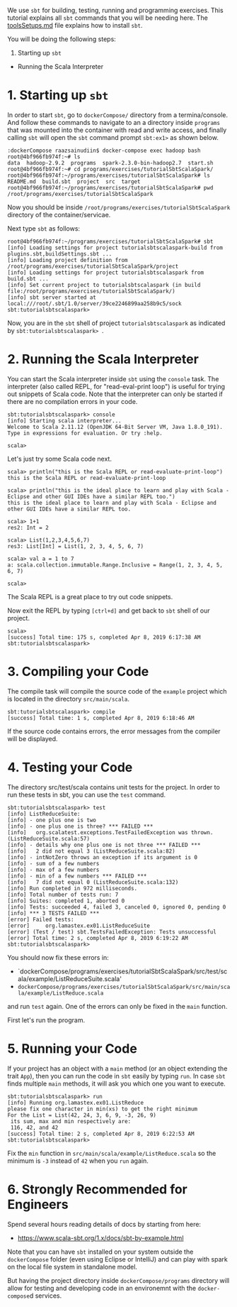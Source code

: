 We use `sbt` for building, testing, running and programming exercises. 
This tutorial explains all `sbt` commands that you will be needing here. 
The [toolsSetups.md](toolsSetups.md) file explains how to install `sbt`.

You will be doing the following steps:

1. Starting up `sbt`
* Running the Scala Interpreter


# 1. Starting up `sbt`
In order to start `sbt`, go to `dockerCompose/` directory from a termina/console. And follow these commands to navigate to an a directory inside `programs` that was mounted into the container with read and write access, and finally calling `sbt` will open the `sbt` command prompt `sbt:ex1>` as shown below.

```
:dockerCompose raazsainudiin$ docker-compose exec hadoop bash
root@4bf966fb974f:~# ls
data  hadoop-2.9.2  programs  spark-2.3.0-bin-hadoop2.7  start.sh
root@4bf966fb974f:~# cd programs/exercises/tutorialSbtScalaSpark/
root@4bf966fb974f:~/programs/exercises/tutorialSbtScalaSpark# ls
README.md  build.sbt  project  src  target
root@4bf966fb974f:~/programs/exercises/tutorialSbtScalaSpark# pwd
/root/programs/exercises/tutorialSbtScalaSpark
```

Now you should be inside `/root/programs/exercises/tutorialSbtScalaSpark` directory of the container/servicae.

Next type `sbt` as follows:

```
root@4bf966fb974f:~/programs/exercises/tutorialSbtScalaSpark# sbt
[info] Loading settings for project tutorialsbtscalaspark-build from plugins.sbt,buildSettings.sbt ...
[info] Loading project definition from /root/programs/exercises/tutorialSbtScalaSpark/project
[info] Loading settings for project tutorialsbtscalaspark from build.sbt ...
[info] Set current project to tutorialsbtscalaspark (in build file:/root/programs/exercises/tutorialSbtScalaSpark/)
[info] sbt server started at local:///root/.sbt/1.0/server/39ce2246899aa258b9c5/sock
sbt:tutorialsbtscalaspark> 
```

Now, you are in the `sbt` shell of project `tutorialsbtscalaspark` as indicated by `sbt:tutorialsbtscalaspark> `.

# 2. Running the Scala Interpreter

You can start the Scala interpreter inside `sbt` using the `console` task. 
The interpreter (also called REPL, for "read-eval-print loop") is useful for trying out snippets of Scala code. 
Note that the interpreter can only be started if there are no compilation errors in your code.

```
sbt:tutorialsbtscalaspark> console
[info] Starting scala interpreter...
Welcome to Scala 2.11.12 (OpenJDK 64-Bit Server VM, Java 1.8.0_191).
Type in expressions for evaluation. Or try :help.

scala> 

```

Let's just try some Scala code next.

```
scala> println("this is the Scala REPL or read-evaluate-print-loop")
this is the Scala REPL or read-evaluate-print-loop

scala> println("this is the ideal place to learn and play with Scala - Eclipse and other GUI IDEs have a similar REPL too.")
this is the ideal place to learn and play with Scala - Eclipse and other GUI IDEs have a similar REPL too.

scala> 1+1
res2: Int = 2

scala> List(1,2,3,4,5,6,7)
res3: List[Int] = List(1, 2, 3, 4, 5, 6, 7)

scala> val a = 1 to 7
a: scala.collection.immutable.Range.Inclusive = Range(1, 2, 3, 4, 5, 6, 7)

scala> 
```

The Scala REPL is a great place to try out code snippets.

Now exit the REPL by typing `[ctrl+d]` and get back to `sbt` shell of our project.

```
scala> 
[success] Total time: 175 s, completed Apr 8, 2019 6:17:38 AM
sbt:tutorialsbtscalaspark> 
```


# 3. Compiling your Code
The compile task will compile the source code of the `example` project which is located in the directory `src/main/scala`.

```
sbt:tutorialsbtscalaspark> compile
[success] Total time: 1 s, completed Apr 8, 2019 6:18:46 AM
```


If the source code contains errors, the error messages from the compiler will be displayed.

# 4. Testing your Code
The directory src/test/scala contains unit tests for the project. In order to run these tests in sbt, you can use the `test` command.

```
sbt:tutorialsbtscalaspark> test
[info] ListReduceSuite:
[info] - one plus one is two
[info] - one plus one is three? *** FAILED ***
[info]   org.scalatest.exceptions.TestFailedException was thrown. (ListReduceSuite.scala:57)
[info] - details why one plus one is not three *** FAILED ***
[info]   2 did not equal 3 (ListReduceSuite.scala:82)
[info] - intNotZero throws an exception if its argument is 0
[info] - sum of a few numbers
[info] - max of a few numbers
[info] - min of a few numbers *** FAILED ***
[info]   7 did not equal 0 (ListReduceSuite.scala:132)
[info] Run completed in 972 milliseconds.
[info] Total number of tests run: 7
[info] Suites: completed 1, aborted 0
[info] Tests: succeeded 4, failed 3, canceled 0, ignored 0, pending 0
[info] *** 3 TESTS FAILED ***
[error] Failed tests:
[error] 	org.lamastex.ex01.ListReduceSuite
[error] (Test / test) sbt.TestsFailedException: Tests unsuccessful
[error] Total time: 2 s, completed Apr 8, 2019 6:19:22 AM
sbt:tutorialsbtscalaspark> 
```

You should now fix these errors in:

- `dockerCompose/programs/exercises/tutorialSbtScalaSpark/src/test/scala/example/ListReduceSuite.scala'
- `dockerCompose/programs/exercises/tutorialSbtScalaSpark/src/main/scala/example/ListReduce.scala` 

and run `test` again. One of the errors can only be fixed in the `main` function.
 
First let's run the program.

# 5. Running your Code
If your project has an object with a `main` method (or an object extending the trait `App`), then you can run the code in `sbt` easily by typing `run`. 
In case `sbt` finds multiple `main` methods, it will ask you which one you want to execute.

```
sbt:tutorialsbtscalaspark> run
[info] Running org.lamastex.ex01.ListReduce 
please fix one character in min(xs) to get the right minimum
For the List = List(42, 24, 3, 6, 9, -3, 26, 9)
 its sum, max and min respectively are:
 116, 42, and 42
[success] Total time: 2 s, completed Apr 8, 2019 6:22:53 AM
sbt:tutorialsbtscalaspark> 
```

Fix the `min` function in `src/main/scala/example/ListReduce.scala` so the minimum is `-3` instead of `42` when you `run` again.

# 6. Strongly Recommended for Engineers

Spend several hours reading details of docs by starting from here: 

 - https://www.scala-sbt.org/1.x/docs/sbt-by-example.html

Note that you can have `sbt` installed on your system outside the `dockerCompose` folder (even using Eclipse or IntelliJ) and can play with spark on the local file system in standalone model. 

But having the project directory inside `dockerCompose/programs` directory will allow for testing and developing code in an environemnt with the `docker-compose`d services.  
